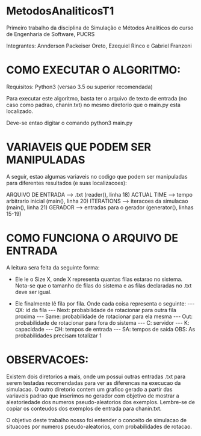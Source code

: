 # MetodosAnaliticosT1
Primeiro trabalho da disciplina de Simulação e Métodos Analíticos do curso de Engenharia de Software, PUCRS

Integrantes: Annderson Packeiser Oreto, Ezequiel Rinco e Gabriel Franzoni

COMO EXECUTAR O ALGORITMO:
==========================

Requisitos: Python3 (versao 3.5 ou superior recomendada)

Para executar este algoritmo, basta ter o arquivo de texto de entrada
(no caso como padrao, chanin.txt) no mesmo diretorio que o main.py
esta localizado.

Deve-se entao digitar o comando python3 main.py

VARIAVEIS QUE PODEM SER MANIPULADAS
===================================

A seguir, estao algumas variaveis no codigo que podem ser
manipuladas para diferentes resultados (e suas localizacoes):

ARQUIVO DE ENTRADA --> .txt (reader(), linha 18)
ACTUAL TIME --> tempo arbitrario inicial (main(), linha 20)
ITERATIONS --> iteracoes da simulacao (main(), linha 21)
GERADOR --> entradas para o gerador (generator(), linhas 15-19)

COMO FUNCIONA O ARQUIVO DE ENTRADA
==================================

A leitura sera feita da seguinte forma:

- Ele le o Size X, onde X representa quantas filas estarao no sistema.
Nota-se que o tamanho de filas do sistema e as filas declaradas no .txt
deve ser igual.

- Ele finalmente lê fila por fila. Onde cada coisa representa o seguinte:
--- QX: id da fila
--- Next: probabilidade de rotacionar para outra fila proxima
--- Same: probabilidade de rotacionar para ela mesma
--- Out: probabilidade de rotacionar para fora do sistema
--- C: servidor
--- K: capacidade
--- CH: tempos de entrada
--- SA: tempos de saida
OBS: As probabilidades precisam totalizar 1

OBSERVACOES:
============

Existem dois diretorios a mais, onde um possui outras entradas
.txt para serem testadas recomendadas para ver as diferencas
na execucao da simulacao. O outro diretorio contem um grafico gerado
a partir das variaveis padrao que inserimos no gerador com objetivo de
mostrar a aleatoriedade dos numeros pseudo-aleatorios
dos exemplos. Lembre-se de copiar os conteudos dos exemplos de entrada
para chanin.txt.

O objetivo deste trabalho nosso foi entender o conceito de simulacao
de situacoes por numeros pseudo-aleatorios, com probabilidades de
rotacao.
